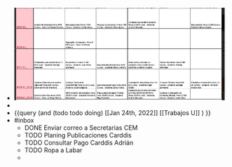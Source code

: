 - ![image.png](../assets/image_1643061487624_0.png)
-
- {{query (and (todo todo doing) [[Jan 24th, 2022]] [[Trabajos U]]  ) }}
- #inbox
	- DONE Enviar correo a Secretarias CEM
	- TODO Planing Publicaciones Carddis
	- TODO Consultar Pago Carddis Adrián
	- TODO Ropa a Labar
	-